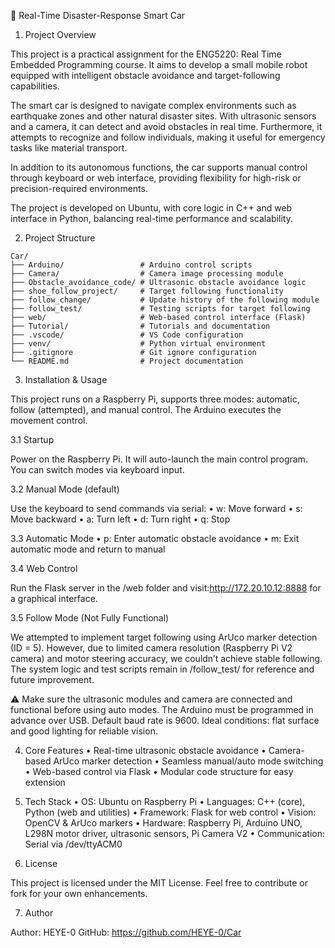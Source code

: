 🚗 Real-Time Disaster-Response Smart Car

1. Project Overview

This project is a practical assignment for the ENG5220: Real Time Embedded Programming course. It aims to develop a small mobile robot equipped with intelligent obstacle avoidance and target-following capabilities.

The smart car is designed to navigate complex environments such as earthquake zones and other natural disaster sites. With ultrasonic sensors and a camera, it can detect and avoid obstacles in real time. Furthermore, it attempts to recognize and follow individuals, making it useful for emergency tasks like material transport.

In addition to its autonomous functions, the car supports manual control through keyboard or web interface, providing flexibility for high-risk or precision-required environments.

The project is developed on Ubuntu, with core logic in C++ and web interface in Python, balancing real-time performance and scalability.

2. Project Structure

```
Car/
├── Arduino/                 # Arduino control scripts
├── Camera/                  # Camera image processing module
├── Obstacle_avoidance_code/ # Ultrasonic obstacle avoidance logic
├── shoe_follow_project/     # Target following functionality
├── follow_change/           # Update history of the following module
├── follow_test/             # Testing scripts for target following
├── web/                     # Web-based control interface (Flask)
├── Tutorial/                # Tutorials and documentation
├── .vscode/                 # VS Code configuration
├── venv/                    # Python virtual environment
├── .gitignore               # Git ignore configuration
└── README.md                # Project documentation

```
3. Installation & Usage

This project runs on a Raspberry Pi, supports three modes: automatic, follow (attempted), and manual control. The Arduino executes the movement control.

3.1 Startup

Power on the Raspberry Pi. It will auto-launch the main control program. You can switch modes via keyboard input.

3.2 Manual Mode (default)

Use the keyboard to send commands via serial:
	•	w: Move forward
	•	s: Move backward
	•	a: Turn left
	•	d: Turn right
	•	q: Stop

3.3 Automatic Mode
	•	p: Enter automatic obstacle avoidance
	•	m: Exit automatic mode and return to manual

3.4 Web Control

Run the Flask server in the /web folder and visit:http://172.20.10.12:8888
for a graphical interface.

3.5 Follow Mode (Not Fully Functional)

We attempted to implement target following using ArUco marker detection (ID = 5). However, due to limited camera resolution (Raspberry Pi V2 camera) and motor steering accuracy, we couldn’t achieve stable following. The system logic and test scripts remain in /follow_test/ for reference and future improvement.

⚠️ Make sure the ultrasonic modules and camera are connected and functional before using auto modes.
The Arduino must be programmed in advance over USB.
Default baud rate is 9600.
Ideal conditions: flat surface and good lighting for reliable vision.


4. Core Features
	•	Real-time ultrasonic obstacle avoidance
	•	Camera-based ArUco marker detection
	•	Seamless manual/auto mode switching
	•	Web-based control via Flask
	•	Modular code structure for easy extension


5. Tech Stack
	•	OS: Ubuntu on Raspberry Pi
	•	Languages: C++ (core), Python (web and utilities)
	•	Framework: Flask for web control
	•	Vision: OpenCV & ArUco markers
	•	Hardware: Raspberry Pi, Arduino UNO, L298N motor driver, ultrasonic sensors, Pi Camera V2
	•	Communication: Serial via /dev/ttyACM0


6. License

This project is licensed under the MIT License.
Feel free to contribute or fork for your own enhancements.


7. Author

Author: HEYE-0
GitHub: https://github.com/HEYE-0/Car
